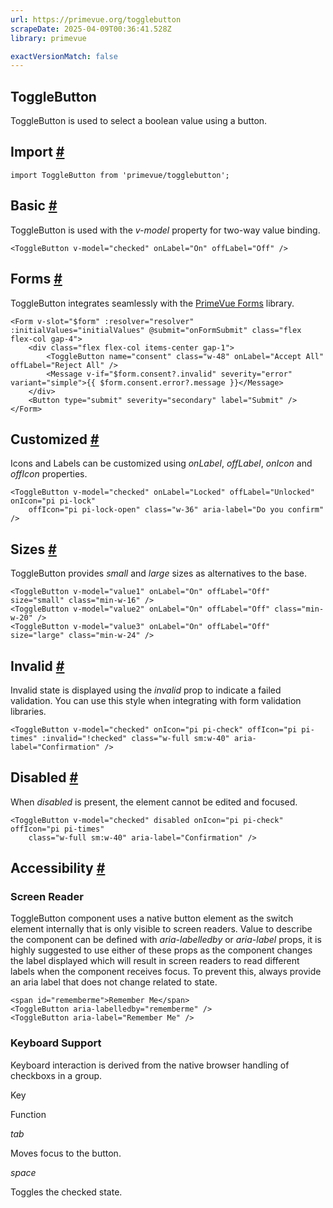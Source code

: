 ```yaml
---
url: https://primevue.org/togglebutton
scrapeDate: 2025-04-09T00:36:41.528Z
library: primevue

exactVersionMatch: false
---
```


## ToggleButton

ToggleButton is used to select a boolean value using a button.

## Import [#](_togglebutton_.md#import)
```
import ToggleButton from 'primevue/togglebutton';
```
## Basic [#](_togglebutton_.md#basic)

ToggleButton is used with the _v-model_ property for two-way value binding.
```
<ToggleButton v-model="checked" onLabel="On" offLabel="Off" />
```
## Forms [#](_togglebutton_.md#forms)

ToggleButton integrates seamlessly with the [PrimeVue Forms](_forms.md) library.
```
<Form v-slot="$form" :resolver="resolver" :initialValues="initialValues" @submit="onFormSubmit" class="flex flex-col gap-4">
    <div class="flex flex-col items-center gap-1">
        <ToggleButton name="consent" class="w-48" onLabel="Accept All" offLabel="Reject All" />
        <Message v-if="$form.consent?.invalid" severity="error" variant="simple">{{ $form.consent.error?.message }}</Message>
    </div>
    <Button type="submit" severity="secondary" label="Submit" />
</Form>
```
## Customized [#](_togglebutton_.md#customized)

Icons and Labels can be customized using _onLabel_, _offLabel_, _onIcon_ and _offIcon_ properties.
```
<ToggleButton v-model="checked" onLabel="Locked" offLabel="Unlocked" onIcon="pi pi-lock" 
    offIcon="pi pi-lock-open" class="w-36" aria-label="Do you confirm" />
```
## Sizes [#](_togglebutton_.md#sizes)

ToggleButton provides _small_ and _large_ sizes as alternatives to the base.
```
<ToggleButton v-model="value1" onLabel="On" offLabel="Off" size="small" class="min-w-16" />
<ToggleButton v-model="value2" onLabel="On" offLabel="Off" class="min-w-20" />
<ToggleButton v-model="value3" onLabel="On" offLabel="Off" size="large" class="min-w-24" />
```
## Invalid [#](_togglebutton_.md#invalid)

Invalid state is displayed using the _invalid_ prop to indicate a failed validation. You can use this style when integrating with form validation libraries.
```
<ToggleButton v-model="checked" onIcon="pi pi-check" offIcon="pi pi-times" :invalid="!checked" class="w-full sm:w-40" aria-label="Confirmation" />
```
## Disabled [#](_togglebutton_.md#disabled)

When _disabled_ is present, the element cannot be edited and focused.
```
<ToggleButton v-model="checked" disabled onIcon="pi pi-check" offIcon="pi pi-times"
    class="w-full sm:w-40" aria-label="Confirmation" />
```
## Accessibility [#](_togglebutton_.md#accessibility)

### Screen Reader

ToggleButton component uses a native button element as the switch element internally that is only visible to screen readers. Value to describe the component can be defined with _aria-labelledby_ or _aria-label_ props, it is highly suggested to use either of these props as the component changes the label displayed which will result in screen readers to read different labels when the component receives focus. To prevent this, always provide an aria label that does not change related to state.
```
<span id="rememberme">Remember Me</span>
<ToggleButton aria-labelledby="rememberme" />
<ToggleButton aria-label="Remember Me" />
```
### Keyboard Support

Keyboard interaction is derived from the native browser handling of checkboxs in a group.

Key

Function

_tab_

Moves focus to the button.

_space_

Toggles the checked state.